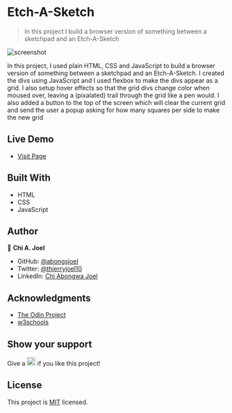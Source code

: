 
# Etch-A-Sketch

> In this project I build a browser version of something between a sketchpad and an Etch-A-Sketch

![screenshot](../master/screenshot.png)

In this project, I used plain HTML, CSS and JavaScript to build a browser version of something between a sketchpad and an Etch-A-Sketch. I created the divs using JavaScript and I used flexbox to make the divs appear as a grid. I also setup hover effects so that the grid divs change color when moused over, leaving a (pixalated) trail through the grid like a pen would. I also added a button to the top of the screen which will clear the current grid and send the user a popup asking for how many squares per side to make the new grid

## Live Demo 

- [Visit Page](https://abongsjoel.github.io/Etch-A-Sketch/)

## Built With

- HTML
- CSS
- JavaScript

## Author

👤 **Chi A. Joel**

- GitHub: [@abongsjoel](https://github.com/abongsjoel)
- Twitter: [@thierryjoel10](https://twitter.com/ThierryJoel10)
- LinkedIn: [Chi Abongwa Joel](https://www.linkedin.com/in/chi-abongwa-joel-b4285a97/)

## Acknowledgments

- [The Odin Project](https://www.theodinproject.com)
- [w3schools](https://www.w3schools.com)

## Show your support
<p> Give a 
  <g-emoji class="g-emoji" alias="star" fallback-src="https://github.githubassets.com/images/icons/emoji/unicode/2b50.png"><img class="emoji" alt="star" height="20" width="20" src="https://github.githubassets.com/images/icons/emoji/unicode/2b50.png"></g-emoji>
  if you like this project!</p>

## License
  <p>This project is <a href="../master/LICENSE">MIT</a> licensed.</p>
